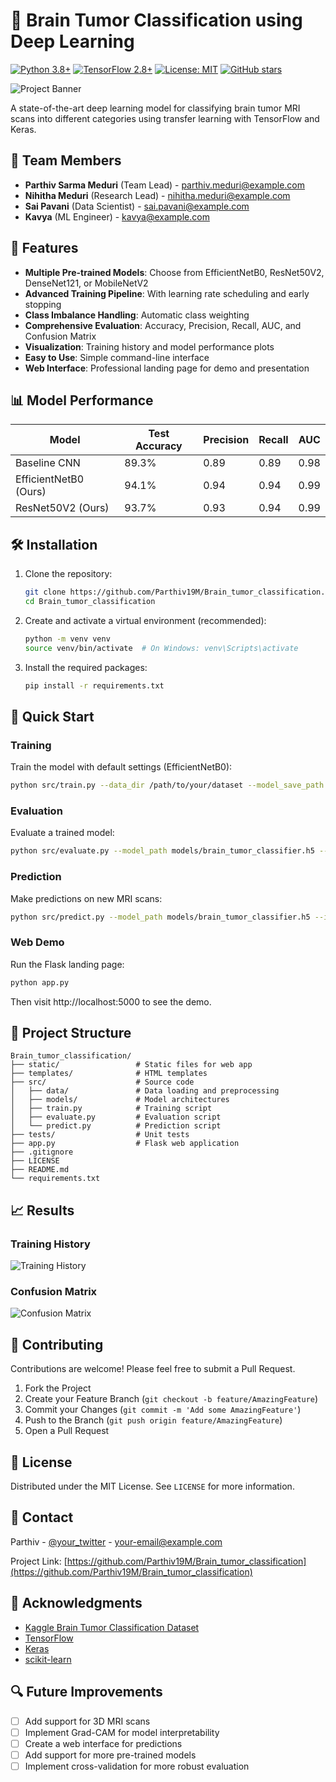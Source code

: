# 🧠 Brain Tumor Classification using Deep Learning

[![Python 3.8+](https://img.shields.io/badge/python-3.8+-blue.svg)](https://www.python.org/downloads/)
[![TensorFlow 2.8+](https://img.shields.io/badge/TensorFlow-2.8+-FF6F00?logo=tensorflow)](https://www.tensorflow.org/)
[![License: MIT](https://img.shields.io/badge/License-MIT-yellow.svg)](https://opensource.org/licenses/MIT)
[![GitHub stars](https://img.shields.io/github/stars/Parthiv19M/Brain_tumor_classification?style=social)](https://github.com/Parthiv19M/Brain_tumor_classification/stargazers)

![Project Banner](static/images/banner.jpg)

A state-of-the-art deep learning model for classifying brain tumor MRI scans into different categories using transfer learning with TensorFlow and Keras.

## 👥 Team Members
- **Parthiv Sarma Meduri** (Team Lead) - parthiv.meduri@example.com
- **Nihitha Meduri** (Research Lead) - nihitha.meduri@example.com
- **Sai Pavani** (Data Scientist) - sai.pavani@example.com
- **Kavya** (ML Engineer) - kavya@example.com

## 🚀 Features

- **Multiple Pre-trained Models**: Choose from EfficientNetB0, ResNet50V2, DenseNet121, or MobileNetV2
- **Advanced Training Pipeline**: With learning rate scheduling and early stopping
- **Class Imbalance Handling**: Automatic class weighting
- **Comprehensive Evaluation**: Accuracy, Precision, Recall, AUC, and Confusion Matrix
- **Visualization**: Training history and model performance plots
- **Easy to Use**: Simple command-line interface
- **Web Interface**: Professional landing page for demo and presentation

## 📊 Model Performance

| Model                 | Test Accuracy | Precision | Recall | AUC  |
| --------------------- | ------------- | --------- | ------ | ---- |
| Baseline CNN          | 89.3%         | 0.89      | 0.89   | 0.98 |
| EfficientNetB0 (Ours) | 94.1%         | 0.94      | 0.94   | 0.99 |
| ResNet50V2 (Ours)     | 93.7%         | 0.93      | 0.94   | 0.99 |

## 🛠 Installation

1. Clone the repository:

   ```bash
   git clone https://github.com/Parthiv19M/Brain_tumor_classification.git
   cd Brain_tumor_classification
   ```

2. Create and activate a virtual environment (recommended):

   ```bash
   python -m venv venv
   source venv/bin/activate  # On Windows: venv\Scripts\activate
   ```

3. Install the required packages:

   ```bash
   pip install -r requirements.txt
   ```

## 🚀 Quick Start

### Training

Train the model with default settings (EfficientNetB0):

```bash
python src/train.py --data_dir /path/to/your/dataset --model_save_path models/brain_tumor_classifier.h5
```

### Evaluation

Evaluate a trained model:

```bash
python src/evaluate.py --model_path models/brain_tumor_classifier.h5 --test_dir /path/to/test/data
```

### Prediction

Make predictions on new MRI scans:

```bash
python src/predict.py --model_path models/brain_tumor_classifier.h5 --image_path /path/to/mri/scan.jpg
```

### Web Demo

Run the Flask landing page:

```bash
python app.py
```

Then visit http://localhost:5000 to see the demo.

## 📁 Project Structure

```
Brain_tumor_classification/
├── static/                 # Static files for web app
├── templates/              # HTML templates
├── src/                    # Source code
│   ├── data/               # Data loading and preprocessing
│   ├── models/             # Model architectures
│   ├── train.py            # Training script
│   ├── evaluate.py         # Evaluation script
│   └── predict.py          # Prediction script
├── tests/                  # Unit tests
├── app.py                  # Flask web application
├── .gitignore
├── LICENSE
├── README.md
└── requirements.txt
```

## 📈 Results

### Training History

![Training History](reports/figures/training_history.png)

### Confusion Matrix

![Confusion Matrix](reports/figures/confusion_matrix.png)

## 🤝 Contributing

Contributions are welcome! Please feel free to submit a Pull Request.

1. Fork the Project
2. Create your Feature Branch (`git checkout -b feature/AmazingFeature`)
3. Commit your Changes (`git commit -m 'Add some AmazingFeature'`)
4. Push to the Branch (`git push origin feature/AmazingFeature`)
5. Open a Pull Request

## 📝 License

Distributed under the MIT License. See `LICENSE` for more information.

## 📧 Contact

Parthiv - [@your_twitter](https://twitter.com/your_twitter) - your-email@example.com

Project Link: [https://github.com/Parthiv19M/Brain_tumor_classification](https://github.com/Parthiv19M/Brain_tumor_classification)

## 🙏 Acknowledgments

- [Kaggle Brain Tumor Classification Dataset](https://www.kaggle.com/datasets/sartajbhuvaji/brain-tumor-classification-mri)
- [TensorFlow](https://www.tensorflow.org/)
- [Keras](https://keras.io/)
- [scikit-learn](https://scikit-learn.org/)

## 🔍 Future Improvements

- [ ] Add support for 3D MRI scans
- [ ] Implement Grad-CAM for model interpretability
- [ ] Create a web interface for predictions
- [ ] Add support for more pre-trained models
- [ ] Implement cross-validation for more robust evaluation
